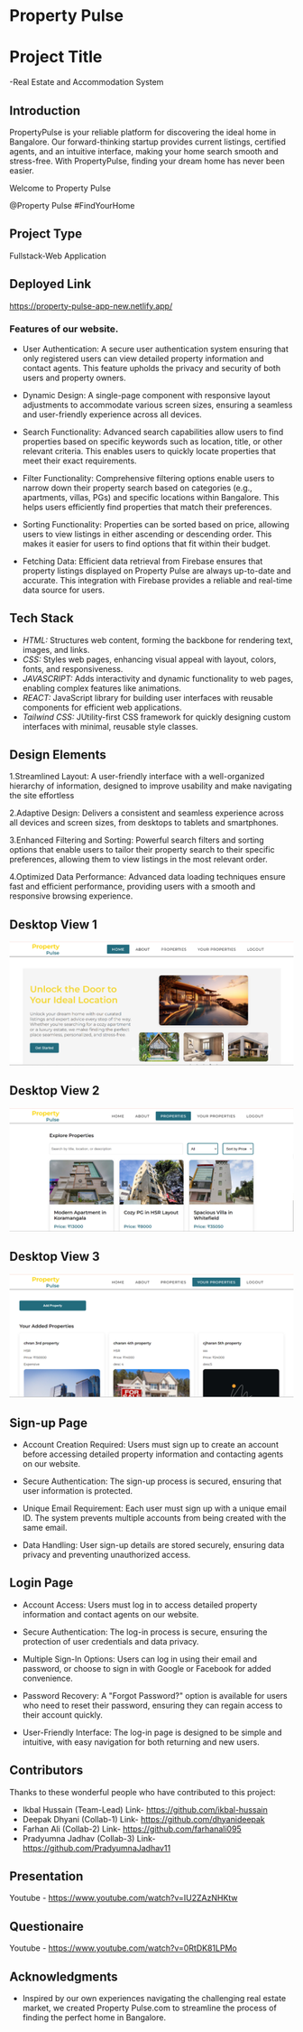 # Property Pulse

# Project Title
  -Real Estate and Accommodation System


## Introduction
PropertyPulse is your reliable platform for discovering the ideal home in Bangalore. Our forward-thinking startup provides current listings, certified agents, and an intuitive interface, making your home search smooth and stress-free. With PropertyPulse, finding your dream home has never been easier.

Welcome to Property Pulse

@Property Pulse #FindYourHome

## Project Type
Fullstack-Web Application

## Deployed Link

https://property-pulse-app-new.netlify.app/

### Features of our website.

- User Authentication: A secure user authentication system ensuring that only registered users can view detailed property information and contact agents. This feature upholds the privacy and security of both users and property owners.

- Dynamic Design: A single-page component with responsive layout adjustments to accommodate various screen sizes, ensuring a seamless and user-friendly experience across all devices.

- Search Functionality: Advanced search capabilities allow users to find properties based on specific keywords such as location, title, or other relevant criteria. This enables users to quickly locate properties that meet their exact requirements.

- Filter Functionality: Comprehensive filtering options enable users to narrow down their property search based on categories (e.g., apartments, villas, PGs) and specific locations within Bangalore. This helps users efficiently find properties that match their preferences.

- Sorting Functionality: Properties can be sorted based on price, allowing users to view listings in either ascending or descending order. This makes it easier for users to find options that fit within their budget.

- Fetching Data: Efficient data retrieval from Firebase ensures that property listings displayed on Property Pulse are always up-to-date and accurate. This integration with Firebase provides a reliable and real-time data source for users.




## Tech Stack

- *HTML:* Structures web content, forming the backbone for rendering text, images, and links.
- *CSS:* Styles web pages, enhancing visual appeal with layout, colors, fonts, and responsiveness.
- *JAVASCRIPT:* Adds interactivity and dynamic functionality to web pages, enabling complex features like animations.
- *REACT:* JavaScript library for building user interfaces with reusable components for efficient web applications.
- *Tailwind CSS:* JUtility-first CSS framework for quickly designing custom interfaces with minimal, reusable style classes.

## Design Elements
1.Streamlined Layout: A user-friendly interface with a well-organized hierarchy of information, designed to improve usability and make navigating the site effortless

2.Adaptive Design: Delivers a consistent and seamless experience across all devices and screen sizes, from desktops to tablets and smartphones.

3.Enhanced Filtering and Sorting: Powerful search filters and sorting options that enable users to tailor their property search to their specific preferences, allowing them to view listings in the most relevant order.

4.Optimized Data Performance: Advanced data loading techniques ensure fast and efficient performance, providing users with a smooth and responsive browsing experience.

## Desktop View 1


  ![View 1](https://github.com/ikbal-hussain/Quantum_Qubits_027/blob/main/real_estate_app/src/images/PropertyPulse%20Screenshot%201.png)


## Desktop View 2

  ![View 2](https://github.com/ikbal-hussain/Quantum_Qubits_027/blob/main/real_estate_app/src/images/PropertyPulse%20Screenshot%202.png)
## Desktop View 3

  ![View 3](https://github.com/ikbal-hussain/Quantum_Qubits_027/blob/main/real_estate_app/src/images/PropertyPulse%20Screenshot%203.png)


## Sign-up Page

- Account Creation Required: Users must sign up to create an account before accessing detailed property information and contacting agents on our website.

- Secure Authentication: The sign-up process is secured, ensuring that user information is protected.

- Unique Email Requirement: Each user must sign up with a unique email ID. The system prevents multiple accounts from being created with the same email.

- Data Handling: User sign-up details are stored securely, ensuring data privacy and preventing unauthorized access.



## Login Page

- Account Access: Users must log in to access detailed property information and contact agents on our website.

- Secure Authentication: The log-in process is secure, ensuring the protection of user credentials and data privacy.

- Multiple Sign-In Options: Users can log in using their email and password, or choose to sign in with Google or Facebook for added convenience.

- Password Recovery: A "Forgot Password?" option is available for users who need to reset their password, ensuring they can regain access to their account quickly.

- User-Friendly Interface: The log-in page is designed to be simple and intuitive, with easy navigation for both returning and new users.



## Contributors

Thanks to these wonderful people who have contributed to this project:
- Ikbal Hussain (Team-Lead) Link- https://github.com/ikbal-hussain
- Deepak Dhyani (Collab-1) Link- https://github.com/dhyanideepak
- Farhan Ali (Collab-2) Link- https://github.com/farhanali095
- Pradyumna Jadhav (Collab-3) Link- https://github.com/PradyumnaJadhav11

## Presentation

Youtube - https://www.youtube.com/watch?v=IU2ZAzNHKtw

## Questionaire

Youtube - https://www.youtube.com/watch?v=0RtDK81LPMo


## Acknowledgments

- Inspired by our own experiences navigating the challenging real estate market, we created Property Pulse.com to streamline the process of finding the perfect home in Bangalore.
